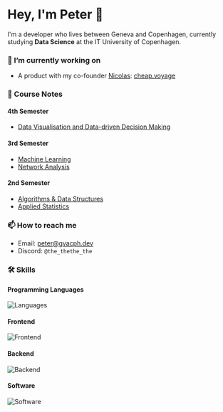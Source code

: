 # Hey, I'm Peter 👋

I'm a developer who lives between Geneva and Copenhagen, currently studying **Data Science** at the IT University of Copenhagen.

### 🌱 I’m currently working on
- A product with my co-founder [Nicolas](https://github.com/niclejeune): [cheap.voyage](https://cheap.voyage)

### 📝 Course Notes

#### 4th Semester

- [Data Visualisation and Data-driven Decision Making](https://quizlet.com/dk/1052343585/data-visualisation-and-data-driven-decision-making-flash-cards/)

#### 3rd Semester

- [Machine Learning](https://github.com/pe-ia/machine-learning-topics)
- [Network Analysis](https://quizlet.com/dk/992592950/network-analysis-overview-flash-cards/)

#### 2nd Semester
- [Algorithms & Data Structures](https://github.com/pe-ia/Algorithms-Data-Structures-Exam-Notes)
- [Applied Statistics](https://github.com/pe-ia/Applied-Statistics-2024-Exam-Notes)

### 📫 How to reach me
- Email: [peter@gvacph.dev](mailto:peter@gvacph.dev)
- Discord: `@the_thethe_the`

### 🛠️ Skills

#### Programming Languages
![Languages](https://skillicons.dev/icons?i=python,r,java,kotlin,js,ts,php)

#### Frontend
![Frontend](https://skillicons.dev/icons?i=html,css,tailwind,bootstrap,react,latex)

#### Backend
![Backend](https://skillicons.dev/icons?i=nextjs,laravel,django,docker,postgres,mongodb)

#### Software
![Software](https://skillicons.dev/icons?i=idea,phpstorm,pycharm,vscode,ps,ai,pr)
